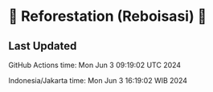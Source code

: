 
# 🌳 Reforestation (Reboisasi) 🌲

## Last Updated

GitHub Actions time: Mon Jun  3 09:19:02 UTC 2024

Indonesia/Jakarta time: Mon Jun  3 16:19:02 WIB 2024
